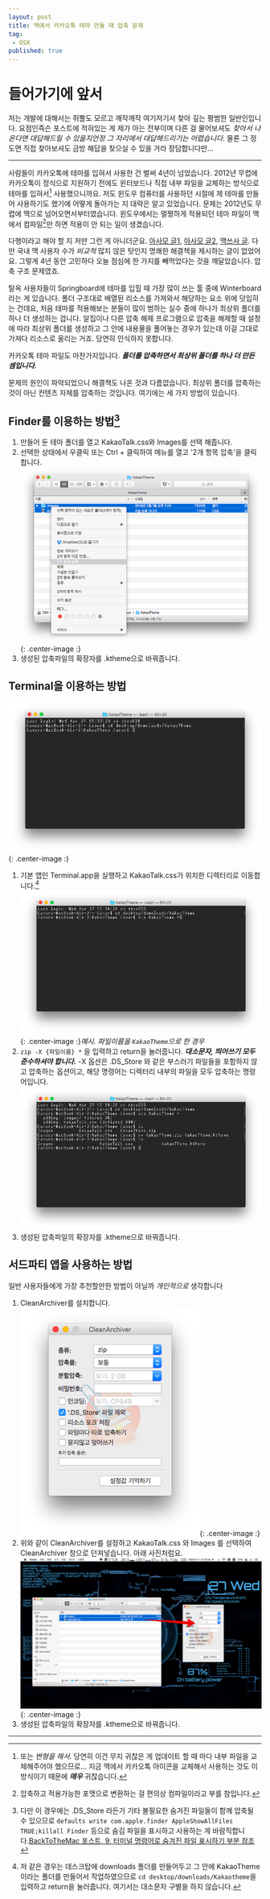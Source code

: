 ```yaml
---
layout: post
title: 맥에서 카카오톡 테마 만들 때 압축 문제
tag: 
 - OSX
published: true
---
```

# 들어가기에 앞서

저는 개발에 대해서는 쥐뿔도 모르고 깨작깨작 여기저기서 찾아 깊는 평범한 일반인입니다. 요점인즉슨 포스트에 적혀있는 게 제가 아는 전부이며 다른 걸 물어보셔도 *찾아서 나온다면 대답해드릴 수 있을지언정 그 자리에서 대답해드리기는 어렵습니다*. 물론 그 정도면 직접 찾아보셔도 금방 해답을 찾으실 수 있을 거라 장담합니다만... 

- - -

사람들이 카카오톡에 테마를 입혀서 사용한 건 벌써 4년이 넘었습니다. 2012년 무렵에 카카오톡이 정식으로 지원하기 전에도 윈터보드나 직접 내부 파일을 교체하는 방식으로 테마를 입혀서[^1] 사용했으니까요. 저도 윈도우 컴퓨터를 사용하던 시절에 제 테마를 만들어 사용하기도 했기에 어떻게 돌아가는 지 대략은 알고 있었습니다. 문제는 2012년도 무렵에 맥으로 넘어오면서부터였습니다. 윈도우에서는 멀쩡하게 적용되던 테마 파일이 맥에서 컴파일[^2]만 하면 적용이 안 되는 일이 생겼습니다.

[^1]: 또는 *변형을 해서*. 당연히 이건 무지 귀찮은 게 업데이트 할 때 마다 내부 파일을 교체해주어야 했으므로... 지금 맥에서 카카오톡 아이콘을 교체해서 사용하는 것도 이 방식이기 때문에 ***매우*** 귀찮습니다.

[^2]: 압축하고 적용가능한 포맷으로 변환하는 걸 편의상 컴파일이라고 부를 참입니다.

다행이라고 해야 할 지 저만 그런 게 아니더군요. [아사모 글1](http://cafe.naver.com/appleiphone/3437410), [아사모 글2](http://cafe.naver.com/appleiphone/3453202), [맥쓰사 글](http://cafe.naver.com/inmacbook/966891). 다만 국내 맥 사용자 수가 *비교적* 많지 않은 탓인지 명쾌한 해결책을 제시하는 글이 없었어요. 그렇게 4년 동안 고민하다 오늘 점심에 한 가지를 빼먹었다는 것을 깨달았습니다. 압축 구조 문제였죠.

탈옥 사용자들이 Springboard에 테마를 입힐 때 가장 많이 쓰는 툴 중에 Winterboard라는 게 있습니다. 폴더 구조대로 배열된 리소스를 가져와서 해당하는 요소 위에 덧입히는 건데요, 처음 테마를 적용해보는 분들이 많이 범하는 실수 중에 하나가 최상위 폴더를 하나 더 생성하는 겁니다. 알집이나 다른 압축 해제 프로그램으로 압축을 해제할 때 설정에 따라 최상위 폴더를 생성하고 그 안에 내용물을 풀어놓는 경우가 있는데 이걸 그대로 가져다 리소스로 올리는 거죠. 당연히 인식하지 못합니다.

카카오톡 테마 파일도 마찬가지입니다. ***폴더를 압축하면서 최상위 폴더를 하나 더 만든 셈입니다.***

문제의 원인이 파악되었으니 해결책도 나온 것과 다름없습니다. 최상위 폴더를 압축하는 것이 아닌 컨텐츠 자체를 압축하는 것입니다. 여기에는 세 가지 방법이 있습니다.

## Finder를 이용하는 방법[^3]

1. 만들어 둔 테마 폴더를 열고 KakaoTalk.css와 Images를 선택 해줍니다.
2. 선택한 상태에서 우클릭 또는 Ctrl + 클릭하여 메뉴를 열고 '2개 항목 압축'을 클릭합니다.  
![](/Resources/2016-04-27/2개항목압축.png){: .center-image :}
3. 생성된 압축파일의 확장자를 .ktheme으로 바꿔줍니다.

[^3]: 다만 이 경우에는 .DS_Store 라든가 기타 불필요한 숨겨진 파일들이 함께 압축될 수 있으므로 `defaults write com.apple.finder AppleShowAllFiles TRUE;killall Finder` 등으로 숨김 파일을 표시하고 사용하는 게 바람직합니다.[BackToTheMac 포스트, 9. 터미널 명령어로 숨겨진 파일 표시하기 부분 참조](http://macnews.tistory.com/203)

## Terminal을 이용하는 방법

![](/Resources/2016-04-27/navtothemefiles.png){: .center-image :}
1. 기본 앱인 Terminal.app을 실행하고 KakaoTalk.css가 위치한 디렉터리로 이동합니다.[^4]  
![](/Resources/2016-04-27/zipcommand.png){: .center-image :}*예시. 파일이름을 `KakaoTheme`으로 한 경우*
2. `zip -X {파일이름} *` 을 입력하고 return을 눌러줍니다. ***대소문자, 띄어쓰기 모두 준수하셔야 합니다.*** -X 옵션은 .DS_Store 와 같은 부스러기 파일들을 포함하지 않고 압축하는 옵션이고, 해당 명령어는 디렉터리 내부의 파일을 모두 압축하는 명령어입니다.  
![](/Resources/2016-04-27/final.png)
3. 생성된 압축파일의 확장자를 .ktheme으로 바꿔줍니다.

[^4]: 저 같은 경우는 데스크탑에 downloads 폴더를 만들어두고 그 안에 KakaoTheme이라는 폴더를 만들어서 작업하였으므로 `cd desktop/downloads/Kakaotheme`을 입력하고 return을 눌러줍니다. 여기서는 대소문자 구별을 하지 않습니다.

## 서드파티 앱을 사용하는 방법

일반 사용자들에게 가장 추천할만한 방법이 아닐까 *개인적으로* 생각합니다

1. CleanArchiver를 설치합니다.  
![](/Resources/2016-04-27/cleanarchiversetup.png){: .center-image :}
2. 위와 같이 CleanArchiver를 설정하고 KakaoTalk.css 와 Images 를 선택하여 CleanArchiver 창으로 던져넣습니다. 아래 사진처럼요.  
![](/Resources/2016-04-27/dragintocleanarchiver.png){: .center-image :}
3. 생성된 압축파일의 확장자를 .ktheme으로 바꿔줍니다.

- - -
